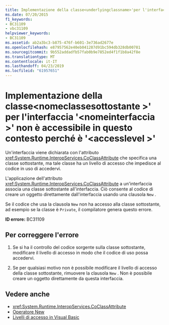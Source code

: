 ```yaml
---
title: Implementazione della classe<underlyingclassname>'per l'interfaccia'<interfacename>'non è accessibile in questo contesto perché è'<accesslevel>'
ms.date: 07/20/2015
f1_keywords:
- BC31109
- vbc31109
helpviewer_keywords:
- BC31109
ms.assetid: ab2a3bc3-b875-476f-b601-3e736ad2677e
ms.openlocfilehash: e87957562e40eb041287d91bc594db328db00781
ms.sourcegitcommit: 9b552addadfb57fab0b9e7852ed4f1f1b8a42f8e
ms.translationtype: MT
ms.contentlocale: it-IT
ms.lasthandoff: 04/23/2019
ms.locfileid: "61957651"
---
```

# <a name="implementing-class-underlyingclassname-for-interface-interfacename-is-not-accessible-in-this-context-because-it-is-accesslevel"></a>Implementazione della classe\<nomeclassesottostante >' per l'interfaccia '\<nomeinterfaccia >' non è accessibile in questo contesto perché è '\<accesslevel >'
Un'interfaccia viene dichiarata con l'attributo <xref:System.Runtime.InteropServices.CoClassAttribute> che specifica una classe sottostante, ma tale classe ha un livello di accesso che impedisce al codice in uso di accedervi.  
  
 L'applicazione dell'attributo <xref:System.Runtime.InteropServices.CoClassAttribute> a un'interfaccia associa una classe sottostante all'interfaccia. Ciò consente al codice di creare un oggetto direttamente dall'interfaccia usando una clausola `New` .  
  
 Se il codice che usa la clausola `New` non ha accesso alla classe sottostante, ad esempio se la classe è `Private`, il compilatore genera questo errore.  
  
 **ID errore:** BC31109  
  
## <a name="to-correct-this-error"></a>Per correggere l'errore  
  
1. Se si ha il controllo del codice sorgente sulla classe sottostante, modificare il livello di accesso in modo che il codice di uso possa accedervi.  
  
2. Se per qualsiasi motivo non è possibile modificare il livello di accesso della classe sottostante, rimuovere la clausola `New` . Non è possibile creare un oggetto direttamente da questa interfaccia.  
  
## <a name="see-also"></a>Vedere anche

- <xref:System.Runtime.InteropServices.CoClassAttribute>
- [Operatore New](../../visual-basic/language-reference/operators/new-operator.md)
- [Livelli di accesso in Visual Basic](../../visual-basic/programming-guide/language-features/declared-elements/access-levels.md)
